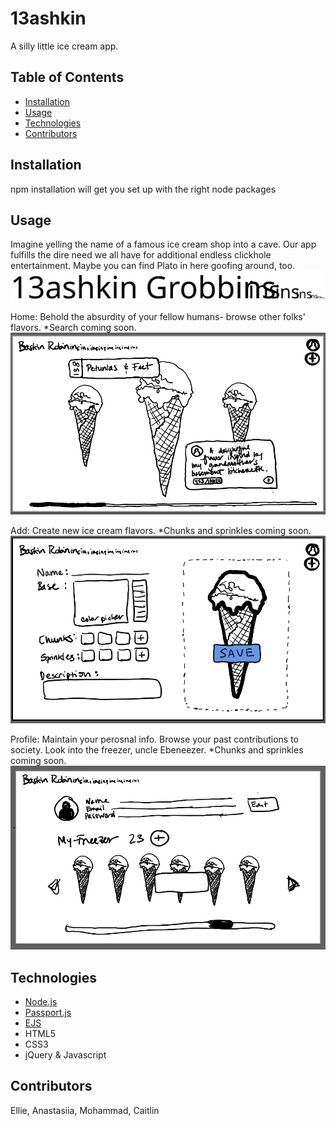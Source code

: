 # 13ashkin 

A silly little ice cream app.

## Table of Contents

- [Installation](#installation)
- [Usage](#usage)
- [Technologies](#technologies)
- [Contributors](#contributors)

## Installation

npm installation will get you set up with the right node packages

## Usage

Imagine yelling the name of a famous ice cream shop into a cave.  Our app fulfills the dire need we all have for additional endless clickhole entertainment.  Maybe you can find Plato in here goofing around, too.
![Bashkin Logo](/public/SVG/logo.svg)

Home: Behold the absurdity of your fellow humans- browse other folks' flavors.  *Search coming soon.
![Home Page](/public/images/wireframes/1_Home.PNG)

Add: Create new ice cream flavors.  *Chunks and sprinkles coming soon.
![Home Page](/public/images/wireframes/2_Add.PNG)

Profile: Maintain your perosnal info.  Browse your past contributions to society.  Look into the freezer, uncle Ebeneezer.  *Chunks and sprinkles coming soon.
![Home Page](/public/images/wireframes/3_Profile.PNG)

## Technologies

- [Node.js](#node)
- [Passport.js](#)
- [EJS]()
- HTML5
- CSS3
- jQuery & Javascript

## Contributors

Ellie, Anastasiia, Mohammad, Caitlin


